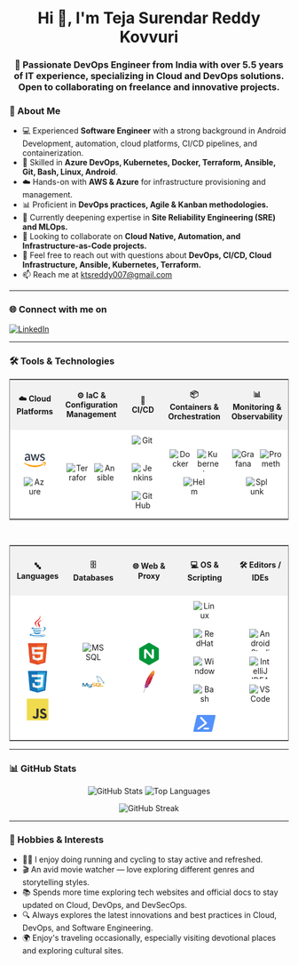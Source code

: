 <h1 align="center">Hi 👋, I'm Teja Surendar Reddy Kovvuri</h1>
<h3 align="center">🚀 Passionate DevOps Engineer from India with over 5.5 years of IT experience, specializing in Cloud and DevOps solutions. Open to collaborating on freelance and innovative projects.</h3>

### 🌟 About Me  
- 💻 Experienced **Software Engineer** with a strong background in Android Development, automation, cloud platforms, CI/CD pipelines, and containerization.  
- 🔧 Skilled in **Azure DevOps, Kubernetes, Docker, Terraform, Ansible, Git, Bash, Linux, Android**.  
- ☁️ Hands-on with **AWS & Azure** for infrastructure provisioning and management.  
- 📊 Proficient in **DevOps practices, Agile & Kanban methodologies.**
- 🌱 Currently deepening expertise in **Site Reliability Engineering (SRE) and MLOps.**  
- 👯 Looking to collaborate on **Cloud Native, Automation, and Infrastructure-as-Code projects.**  
- 💬 Feel free to reach out with questions about **DevOps, CI/CD, Cloud Infrastructure, Ansible, Kubernetes, Terraform.**  
- 📫 Reach me at [ktsreddy007@gmail.com](mailto:ktsreddy007@gmail.com)

---

### 🌐 Connect with me on  
<p align="left">
<a href="https://www.linkedin.com/in/tejasurendarreddy" target="_blank">
  <img src="https://cdn.jsdelivr.net/gh/devicons/devicon/icons/linkedin/linkedin-original.svg" alt="LinkedIn" width="40" height="40"/>
</a></p>

---
### 🛠️ Tools & Technologies  

<table style="border:1px solid gray; border-collapse: collapse; table-layout: fixed; width:100%;">
  <tr style="background-color:#f2f2f2; height:90px;">
    <th style="padding:10px; width:20%;">☁️ Cloud Platforms</th>
    <th style="padding:10px; width:20%;">⚙️ IaC & Configuration Management</th>
    <th style="padding:10px; width:20%;">🚀 CI/CD</th>
    <th style="padding:10px; width:20%;">📦 Containers & Orchestration</th>
    <th style="padding:10px; width:20%;">📊 Monitoring & Observability</th>
  </tr>
  <tr style="background-color:#ffffff; height:90px;">
    <td align="center" style="padding:10px;">
      <div style="display:flex; justify-content:center; gap:10px; flex-wrap:wrap;">
        <img src="https://raw.githubusercontent.com/devicons/devicon/master/icons/amazonwebservices/amazonwebservices-original-wordmark.svg" width="40" height="40" alt="AWS"/>
        <img src="https://www.vectorlogo.zone/logos/microsoft_azure/microsoft_azure-icon.svg" width="40" height="40" alt="Azure"/>
      </div>
    </td>
    <td align="center" style="padding:10px;">
      <div style="display:flex; justify-content:center; gap:10px; flex-wrap:wrap;">
        <img src="https://www.vectorlogo.zone/logos/terraformio/terraformio-icon.svg" width="40" height="40" alt="Terraform"/>
        <img src="https://www.vectorlogo.zone/logos/ansible/ansible-icon.svg" width="40" height="40" alt="Ansible"/>
      </div>
    </td>
    <td align="center" style="padding:10px;">
      <div style="display:flex; justify-content:center; gap:10px; flex-wrap:wrap;">
        <img src="https://www.vectorlogo.zone/logos/git-scm/git-scm-icon.svg" width="40" height="40" alt="Git"/>
        <img src="https://www.vectorlogo.zone/logos/jenkins/jenkins-icon.svg" width="40" height="40" alt="Jenkins"/>
        <img src="https://www.vectorlogo.zone/logos/github/github-icon.svg" width="40" height="40" alt="GitHub"/>
      </div>
    </td>
    <td align="center" style="padding:10px;">
      <div style="display:flex; justify-content:center; gap:10px; flex-wrap:wrap;">
        <img src="https://www.vectorlogo.zone/logos/docker/docker-icon.svg" width="40" height="40" alt="Docker"/>
        <img src="https://www.vectorlogo.zone/logos/kubernetes/kubernetes-icon.svg" width="40" height="40" alt="Kubernetes"/>
        <img src="https://www.vectorlogo.zone/logos/helmsh/helmsh-icon.svg" width="40" height="40" alt="Helm"/>
      </div>
    </td>
    <td align="center" style="padding:10px;">
      <div style="display:flex; justify-content:center; gap:10px; flex-wrap:wrap;">
        <img src="https://www.vectorlogo.zone/logos/grafana/grafana-icon.svg" width="40" height="40" alt="Grafana"/>
        <img src="https://www.vectorlogo.zone/logos/prometheusio/prometheusio-icon.svg" width="40" height="40" alt="Prometheus"/>
        <img src="https://www.vectorlogo.zone/logos/splunk/splunk-icon.svg" width="40" height="40" alt="Splunk"/>
      </div>
    </td>
  </tr>
</table>

<br>

<table style="border:1px solid gray; border-collapse: collapse; table-layout: fixed; width:100%;">
  <tr style="background-color:#f2f2f2; height:90px;">
    <th style="padding:10px; width:20%;">🔤 Languages</th>
    <th style="padding:10px; width:20%;">🗄️ Databases</th>
    <th style="padding:10px; width:20%;">🌐 Web & Proxy</th>
    <th style="padding:10px; width:20%;">💻 OS & Scripting</th>
    <th style="padding:10px; width:20%;">🛠️ Editors / IDEs</th>
  </tr>
  <tr style="background-color:#ffffff; height:90px;">
    <td align="center" style="padding:10px;">
      <div style="display:flex; justify-content:center; gap:10px; flex-wrap:wrap;">
        <img src="https://raw.githubusercontent.com/devicons/devicon/master/icons/java/java-original.svg" width="40" height="40" alt="Java"/>
        <img src="https://raw.githubusercontent.com/devicons/devicon/master/icons/html5/html5-original.svg" width="40" height="40" alt="HTML5"/>
        <img src="https://raw.githubusercontent.com/devicons/devicon/master/icons/css3/css3-original.svg" width="40" height="40" alt="CSS3"/>
        <img src="https://raw.githubusercontent.com/devicons/devicon/master/icons/javascript/javascript-original.svg" width="40" height="40" alt="JavaScript"/>
      </div>
    </td>
    <td align="center" style="padding:10px;">
      <div style="display:flex; justify-content:center; gap:10px; flex-wrap:wrap;">
        <img src="https://www.svgrepo.com/show/303229/microsoft-sql-server-logo.svg" width="40" height="40" alt="MS SQL"/>
        <img src="https://raw.githubusercontent.com/devicons/devicon/master/icons/mysql/mysql-original-wordmark.svg" width="40" height="40" alt="MySQL"/>
      </div>
    </td>
    <td align="center" style="padding:10px;">
      <div style="display:flex; justify-content:center; gap:10px; flex-wrap:wrap;">
        <img src="https://raw.githubusercontent.com/github/explore/85cceaeeaf993ca35664dc37ea24f9237fbbfc14/topics/nginx/nginx.png" width="40" height="40" alt="Nginx"/>
        <img src="https://raw.githubusercontent.com/devicons/devicon/master/icons/apache/apache-original.svg" width="40" height="40" alt="Apache"/>
      </div>
    </td>
    <td align="center" style="padding:10px;">
      <div style="display:flex; justify-content:center; gap:10px; flex-wrap:wrap;">
        <img src="https://www.vectorlogo.zone/logos/linux/linux-icon.svg" width="40" height="40" alt="Linux"/>
        <img src="https://www.vectorlogo.zone/logos/redhat/redhat-icon.svg" width="40" height="40" alt="RedHat"/>
        <img src="https://www.vectorlogo.zone/logos/microsoft/microsoft-icon.svg" width="40" height="40" alt="Windows"/>
        <img src="https://www.vectorlogo.zone/logos/gnu_bash/gnu_bash-icon.svg" width="40" height="40" alt="Bash"/>
        <img src="https://raw.githubusercontent.com/devicons/devicon/master/icons/powershell/powershell-original.svg" width="40" height="40" alt="PowerShell"/>
      </div>
    </td>
    <td align="center" style="padding:10px;">
      <div style="display:flex; justify-content:center; gap:10px; flex-wrap:wrap;">
        <img src="https://cdn.worldvectorlogo.com/logos/android-studio-1.svg" alt="Android Studio" width="40" height="40"/>
        <img src="https://cdn.worldvectorlogo.com/logos/intellij-idea-1.svg" alt="IntelliJ IDEA" width="40" height="40"/>
        <img src="https://www.vectorlogo.zone/logos/visualstudio_code/visualstudio_code-icon.svg" alt="VS Code" width="40" height="40"/>
      </div>
    </td>
  </tr>
</table>

---

### 📊 GitHub Stats  
<p align="center">
  <img src="https://github-readme-stats.vercel.app/api?username=ktsreddy007&show_icons=true&theme=default" alt="GitHub Stats" height="200"/>
  <img src="https://github-readme-stats.vercel.app/api/top-langs/?username=ktsreddy007&layout=compact&theme=default" alt="Top Languages" height="200"/>
</p>
<p align="center">
  <img src="https://github-readme-streak-stats.herokuapp.com/?user=ktsreddy007&theme=default" alt="GitHub Streak" height="200"/>
</p>

---

### 🎯 Hobbies & Interests

- 🏃‍♂️ I enjoy doing running and cycling to stay active and refreshed.
- 🎬 An avid movie watcher — love exploring different genres and storytelling styles.
- 📚 Spends more time exploring tech websites and official docs to stay updated on Cloud, DevOps, and DevSecOps.
- 🔍 Always explores the latest innovations and best practices in Cloud, DevOps, and Software Engineering.
- 🌍 Enjoy's traveling occasionally, especially visiting devotional places and exploring cultural sites.
